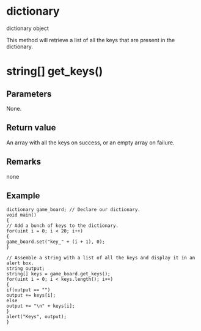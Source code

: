 # dictionary

dictionary object

  


This method will retrieve a list of all the keys that are present in the dictionary.

# string[] get_keys()

## Parameters

None.

## Return value

An array with all the keys on success, or an empty array on failure.

## Remarks

none

## Example


```
dictionary game_board; // Declare our dictionary.
void main()
{
// Add a bunch of keys to the dictionary.
for(uint i = 0; i < 20; i++)
{
game_board.set("key_" + (i + 1), 0);
}

// Assemble a string with a list of all the keys and display it in an alert box.
string output;
string[] keys = game_board.get_keys();
for(uint i = 0; i < keys.length(); i++)
{
if(output == "")
output += keys[i];
else
output += "\n" + keys[i];
}
alert("Keys", output);
}

```
